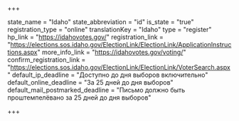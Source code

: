 +++

state_name = "Idaho"
state_abbreviation = "id"
is_state = "true"
registration_type = "online"
translationKey = "Idaho"
type = "register"
hp_link = "https://idahovotes.gov/"
registration_link = "https://elections.sos.idaho.gov/ElectionLink/ElectionLink/ApplicationInstructions.aspx"
more_info_link = "https://idahovotes.gov/voting/"
confirm_registration_link = "https://elections.sos.idaho.gov/ElectionLink/ElectionLink/VoterSearch.aspx"
default_ip_deadline = "Доступно до дня выборов включительно"
default_online_deadline = "За 25 дней до дня выборов"
default_mail_postmarked_deadline = "Письмо должно быть проштемпелёвано за 25 дней до дня выборов"

+++